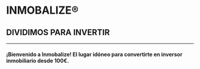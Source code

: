 # INMOBALIZE®
## DIVIDIMOS PARA INVERTIR
----
#### ¡Bienvenido a Inmobalize! El lugar idóneo para convertirte en inversor inmobiliario desde 100€.